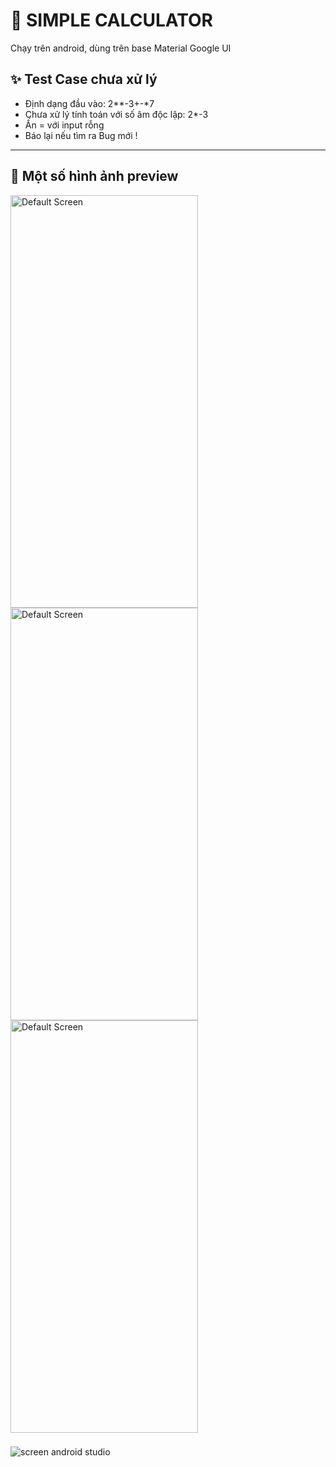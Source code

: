 # 🌟 SIMPLE CALCULATOR
Chạy trên android, dùng trên base Material Google UI
## ✨ Test Case chưa xử lý
- Định dạng đầu vào: 2**-3+-*7
- Chưa xử lý tính toán với số âm độc lập: 2*-3
- Ấn = với input rỗng
- Báo lại nếu tìm ra Bug mới !
---

## 📸 Một số hình ảnh preview
<div >
  <img src="https://i.ibb.co/6V59npc/Un1titled.png" alt="Default Screen" width="300" height="660"/>
  <img src="https://i.ibb.co/QvSX0PmM/Untitled.png" alt="Default Screen" width="300" height="660"/>
  <img src="https://i.ibb.co/pjpvgm64/Untitle2d.png" alt="Default Screen" width="300" height="660"/>
</div>

###
   <img src="https://camo.githubusercontent.com/63467f38103b731b96c3373dab756372d807c9ef03e0d44243b38bd3780fc62b/68747470733a2f2f692e6962622e636f2f70366e4c724d37332f53637265656e73686f742d323032352d30352d32302d3232343533382e706e67" alt="screen android studio">

